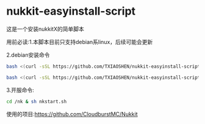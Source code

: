 # nukkit-easyinstall-script

这是一个安装nukkitX的简单脚本

用前必读:1.本脚本目前只支持debian系linux，后续可能会更新

2.debian安装命令
```bash
bash <(curl -sSL https://github.com/TXIAOSHEN/nukkit-easyinstall-script/raw/main/debian_nkinstall.sh)
```
```bash
bash <(curl -sSL https://github.com/TXIAOSHEN/nukkit-easyinstall-script/raw/main/arch_nkinstall.sh)
```
3.开服命令:
```bash
cd /nk & sh nkstart.sh
```

使用的项目:https://github.com/CloudburstMC/Nukkit
